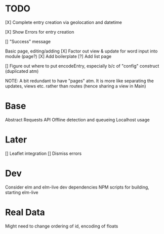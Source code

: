 # TODO
[X] Complete entry creation via geolocation and datetime

[X] Show Errors for entry creation

[] "Success" message

Basic page, editing/adding
  [X] Factor out view & update for word input into module (page?)
  [X] Add boilerplate
  [?] Add list page

[] Figure out where to put encodeEntry, especially b/c of "config" construct (duplicated atm)

NOTE: A bit redundant to have "pages" atm. It is more like separating the updates, views etc. rather than routes (hence sharing a view in Main)

# Base
Abstract Requests API
Offline detection and queueing
Localhost usage

# Later
[] Leaflet integration
[] Dismiss errors

# Dev
Consider elm and elm-live dev dependencies
NPM scripts for building, starting elm-live

# Real Data
Might need to change ordering of id, encoding of floats
